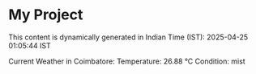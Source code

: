 # My Project

This content is dynamically generated in Indian Time (IST): 2025-04-25 01:05:44 IST


Current Weather in Coimbatore:
Temperature: 26.88 °C
Condition: mist
